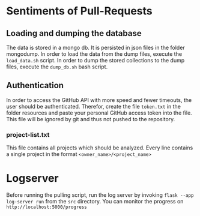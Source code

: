 # Sentiments of Pull-Requests

## Loading and dumping the database

The data is stored in a mongo db. It is persisted in json files in the folder mongodump. In order to load the data from
the dump files, execute the `load_data.sh` script. In order to dump the stored collections to the dump files, execute
the
`dump_db.sh` bash script.

## Authentication

In order to access the GitHub API with more speed and fewer timeouts, the user should be authenticated. Therefor, create
the file `token.txt` in the folder resources and paste your personal GitHub access token into the file. This file will
be ignored by git and thus not pushed to the repository.

### project-list.txt

This file contains all projects which should be analyzed. Every line contains a single project in the format
`<owner_name>/<project_name>`


# Logserver

Before running the pulling script, run the log server by invoking `flask --app log-server run` from the `src` directory. 
You can monitor the progress on `http://localhost:5000/progress`

